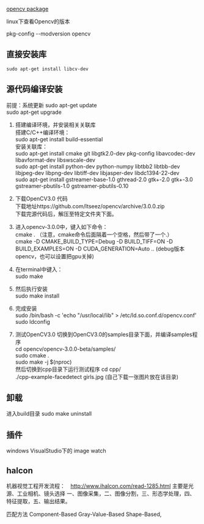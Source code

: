 [opencv package](https://sourceforge.net/p/opencvlibrary/activity/?page=0&limit=100#553a433fe88f3d0ccc1e5008)

linux下查看Opencv的版本

pkg-config --modversion opencv  

## 直接安装库
```shell
sudo apt-get install libcv-dev
```
## 源代码编译安装

前提：系统更新
sudo apt-get update   
sudo apt-get upgrade  
1. 搭建编译环境，并安装相关关联库  
搭建C/C++编译环境：  
sudo apt-get install build-essential    
安装关联库：  
sudo apt-get install cmake git libgtk2.0-dev pkg-config libavcodec-dev libavformat-dev libswscale-dev   
sudo apt-get install python-dev python-numpy libtbb2 libtbb-dev libjpeg-dev libpng-dev libtiff-dev libjasper-dev libdc1394-22-dev  
sudo apt-get install gstreamer-base-1.0 gthread-2.0 gtk+-2.0 gtk+-3.0 gstreamer-pbutils-1.0 gstreamer-pbutils-0.10
2. 下载OpenCV3.0 代码  
下载地址https://github.com/Itseez/opencv/archive/3.0.0.zip  
下载完源代码后，解压至特定文件夹下面。  
3. 进入opencv-3.0.0中，键入如下命令：  
cmake .  （注意，cmake命令后面隔着一个空格，然后带了一个.）  
cmake -D CMAKE_BUILD_TYPE=Debug -D BUILD_TIFF=ON -D BUILD_EXAMPLES=ON -D CUDA_GENERATION=Auto .. (debug版本opencv，也可以设置把gpu关掉)

4. 在terminal中键入：  
sudo make   
5. 然后执行安装  
sudo make install  
6. 完成安装  
sudo /bin/bash -c 'echo "/usr/local/lib" > /etc/ld.so.conf.d/opencv.conf'    
sudo ldconfig    
7. 测试OpenCV3.0
切换到OpenCV3.0的samples目录下面，并编译samples程序  
cd opencv/opencv-3.0.0-beta/samples/  
sudo cmake .  
sudo make -j $(nproc)  
然后切换到cpp目录下运行测试程序
cd cpp/  
./cpp-example-facedetect girls.jpg (自己下载一张图片放在该目录)

## 卸载
进入build目录
sudo make uninstall



## 插件
windows VisualStudio下的 image watch


## halcon
机器视觉工程开发流程：　http://www.ihalcon.com/read-1285.html
主要是光源、工业相机、镜头选择
一、图像采集，二、图像分割，三、形态学处理，四、特征提取，五、输出结果。

匹配方法
Component-Based
Gray-Value-Based
Shape-Based,